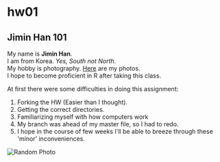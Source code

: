 # hw01
## Jimin Han 101
My name is **Jimin Han**. \
I am from Korea. *Yes, South not North*.\
My hobby is photography. 
[Here](https://www.instagram.com/jiminhan_photography/) are my photos.  
I hope to become proficient in R after taking this class. 

At first there were some difficulties in doing this assignment: 
1. Forking the HW (Easier than I thought). 
2. Getting the correct directories. 
3. Familiarizing myself with how computers work 
4. My branch was ahead of my master file, so I had to redo. 
5. I hope in the course of few weeks I'll be able to breeze through these 'minor' inconveniences. 

![Random Photo](IMG_5383.jpg)
